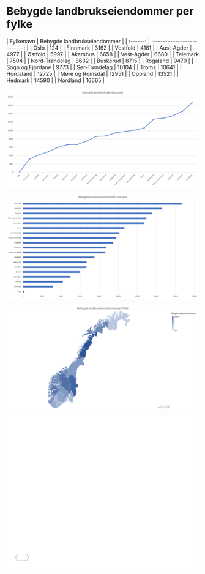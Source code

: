 # Bebygde landbrukseiendommer per fylke

<div id="landbrukseiendommer">
| Fylkenavn | Bebygde landbrukseiendommer |
| :------: | :-------------------------: |
| Oslo    | 124 |
| Finnmark    | 3162 |
| Vestfold    | 4181 |
| Aust-Agder  | 4977 |
| Østfold | 5997 |
| Akershus    | 6658 |
| Vest-Agder  | 6680 |
| Telemark    | 7504 |
| Nord-Trøndelag  | 8632 |
| Buskerud    | 8715 |
| Rogaland    | 9470 |
| Sogn og Fjordane    | 9773 |
| Sør-Trøndelag   | 10104 |
| Troms   | 10641 |
| Hordaland   | 12725 |
| Møre og Romsdal | 12951 |
| Oppland | 13521 |
| Hedmark | 14590 |
| Nordland    | 16665 |
</div>

![Line chart](./Linechart.png)

![Clustered chart](./Clusteredchart.png)

![Map chart](./Mapchart.png)

<iframe title="Bebygde landbrukseiendommer" aria-label="Norway counties choropleth map" id="datawrapper-chart-qAaP7" src="//datawrapper.dwcdn.net/qAaP7/2/" scrolling="no" frameborder="0" style="width: 0; min-width: 100% !important;" height="400"></iframe><script type="text/javascript">!function(){"use strict";window.addEventListener("message",function(a){if(void 0!==a.data["datawrapper-height"])for(var t in a.data["datawrapper-height"]){var e=document.getElementById("datawrapper-chart-"+t);e&&(e.style.height=a.data["datawrapper-height"][t]+"px")}})}();</script>

<script type="text/javascript">
    $(document).ready(() => {
        $('table', $('#landbrukseiendommer')).DataTable();
    });
</script>